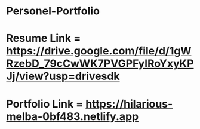 # Personel-Portfolio
# Resume Link = https://drive.google.com/file/d/1gWRzebD_79cCwWK7PVGPFylRoYxyKPJj/view?usp=drivesdk
# Portfolio Link = https://hilarious-melba-0bf483.netlify.app
